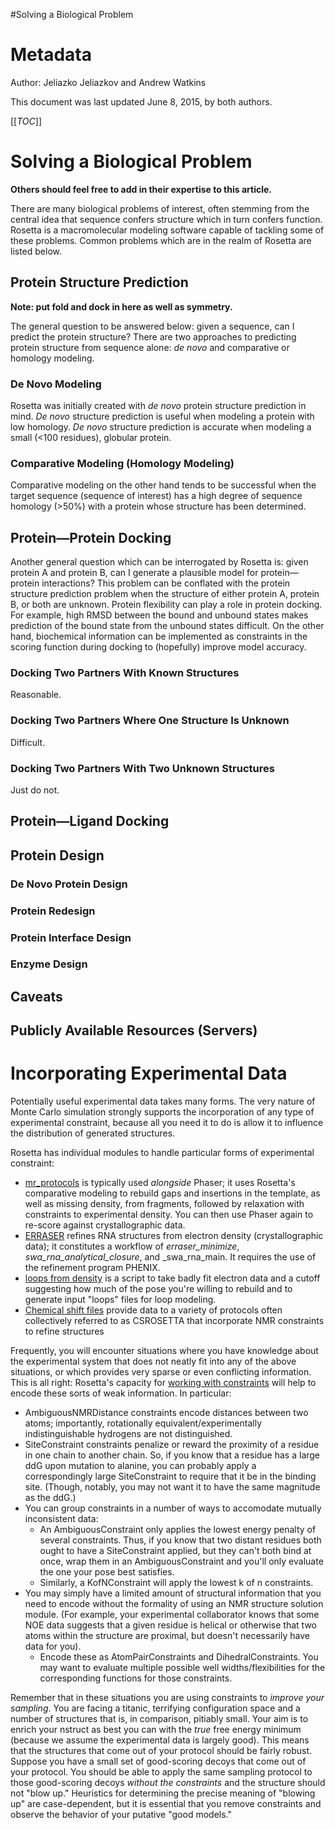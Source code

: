 #Solving a Biological Problem

Metadata
========

Author: Jeliazko Jeliazkov and Andrew Watkins 

This document was last updated June 8, 2015, by both authors.

[[_TOC_]]

Solving a Biological Problem
=============

**Others should feel free to add in their expertise to this article.**

There are many biological problems of interest, often stemming from the central idea that sequence confers structure which in turn confers function.
Rosetta is a macromolecular modeling software capable of tackling some of these problems.
Common problems which are in the realm of Rosetta are listed below.

## Protein Structure Prediction

**Note: put fold and dock in here as well as symmetry.**

The general question to be answered below: given a sequence, can I predict the protein structure?
There are two approaches to predicting protein structure from sequence alone: _de novo_ and comparative or homology modeling.

### De Novo Modeling

Rosetta was initially created with _de novo_ protein structure prediction in mind.
_De novo_ structure prediction is useful when modeling a protein with low homology. 
_De novo_ structure prediction is accurate when modeling a small (<100 residues), globular protein.

### Comparative Modeling (Homology Modeling)

Comparative modeling on the other hand tends to be successful when the target sequence (sequence of interest) has a high degree of sequence homology (>50%) with a protein whose structure has been determined.

## Protein—Protein Docking

Another general question which can be interrogated by Rosetta is: given protein A and protein B, can I generate a plausible model for protein—protein interactions?
This problem can be conflated with the protein structure prediction problem when the structure of either protein A, protein B, or both are unknown.
Protein flexibility can play a role in protein docking. 
For example, high RMSD between the bound and unbound states makes prediction of the bound state from the unbound states difficult. 
On the other hand, biochemical information can be implemented as constraints in the scoring function during docking to (hopefully) improve model accuracy.

### Docking Two Partners With Known Structures

Reasonable.

### Docking Two Partners Where One Structure Is Unknown

Difficult.

### Docking Two Partners With Two Unknown Structures

Just do not.

## Protein—Ligand Docking

## Protein Design

### De Novo Protein Design

### Protein Redesign

### Protein Interface Design

### Enzyme Design

## Caveats

## Publicly Available Resources (Servers)

Incorporating Experimental Data
==========

Potentially useful experimental data takes many forms.
The very nature of Monte Carlo simulation strongly supports the incorporation of any type of experimental constraint, because all you need it to do is allow it to influence the distribution of generated structures.

Rosetta has individual modules to handle particular forms of experimental constraint:

* [mr_protocols](application_documentation/mr-protocols) is typically used _alongside_ Phaser; it uses Rosetta's comparative modeling to rebuild gaps and insertions in the template, as well as missing density, from fragments, followed by relaxation with constraints to experimental density.
You can then use Phaser again to re-score against crystallographic data.
* [ERRASER](application_documentation/erraser) refines RNA structures from electron density (crystallographic data); it constitutes a workflow of _erraser_minimize_, _swa_rna_analytical_closure_, and _swa_rna_main.
It requires the use of the refinement program PHENIX.
* [loops from density](application_documentation/loops-from-density) is a script to take badly fit electron data and a cutoff suggesting how much of the pose you're willing to rebuild and to generate input "loops" files for loop modeling. 
* [Chemical shift files](rosetta_basics/chemical-shift-file) provide data to a variety of protocols often collectively referred to as CSROSETTA that incorporate NMR constraints to refine structures

Frequently, you will encounter situations where you have knowledge about the experimental system that does not neatly fit into any of the above situations, or which provides very sparse or even conflicting information.
This is all right: Rosetta's capacity for [working with constraints](rosetta_basics/constraint-file) will help to encode these sorts of weak information.
In particular:
* AmbiguousNMRDistance constraints encode distances between two atoms; importantly, rotationally equivalent/experimentally indistinguishable hydrogens are not distinguished.
* SiteConstraint constraints penalize or reward the proximity of a residue in one chain to another chain.
So, if you know that a residue has a large ddG upon mutation to alanine, you can probably apply a correspondingly large SiteConstraint to require that it be in the binding site.
(Though, notably, you may not want it to have the same magnitude as the ddG.)
* You can group constraints in a number of ways to accomodate mutually inconsistent data:
    * An AmbiguousConstraint only applies the lowest energy penalty of several constraints.
Thus, if you know that two distant residues both ought to have a SiteConstraint applied, but they can't both bind at once, wrap them in an AmbiguousConstraint and you'll only evaluate the one your pose best satisfies.
    * Similarly, a KofNConstraint will apply the lowest k of n constraints.
* You may simply have a limited amount of structural information that you need to encode without the formality of using an NMR structure solution module.
(For example, your experimental collaborator knows that some NOE data suggests that a given residue is helical or otherwise that two atoms within the structure are proximal, but doesn't necessarily have data for you).
    * Encode these as AtomPairConstraints and DihedralConstraints.
	You may want to evaluate multiple possible well widths/flexibilities for the corresponding functions for those constraints.

Remember that in these situations you are using constraints to _improve your sampling_.
You are facing a titanic, terrifying configuration space and a number of structures that is, in comparison, pitiably small.
Your aim is to enrich your nstruct as best you can with the _true_ free energy minimum (because we assume the experimental data is largely good).
This means that the structures that come out of your protocol should be fairly robust.
Suppose you have a small set of good-scoring decoys that come out of your protocol.
You should be able to apply the same sampling protocol to those good-scoring decoys _without the constraints_ and the structure should not "blow up."
Heuristics for determining the precise meaning of "blowing up" are case-dependent, but it is essential that you remove constraints and observe the behavior of your putative "good models." 
